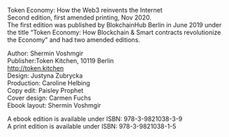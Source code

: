 Token Economy: How the Web3 reinvents the Internet <br>
Second edition, first amended printing, Nov 2020.<br>
The first edition was published by BlokchainHub Berlin in June 2019 under the title “Token Economy: How Blockchain & Smart contracts revolutionize the Economy” and had two amended editions. 

Author: Shermin Voshmgir <br>
Publisher:Token Kitchen, 10119 Berlin <br>
http://token.kitchen<br>
Design: Justyna Zubrycka <br>
Production: Caroline Helbing<br>
Copy edit: Paisley Prophet<br>
Cover design: Carmen Fuchs<br>
Ebook layout: Shermin Voshmgir <br>

A ebook edition is available under ISBN: 978-3-9821038-3-9 <br>
A print edition is available under ISBN: 978-3-9821038-1-5